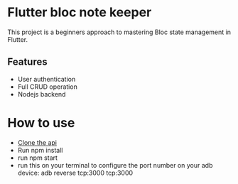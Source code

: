 # Flutter bloc note keeper

This project is a beginners approach to mastering Bloc state management in Flutter.

## Features
- User authentication
- Full CRUD operation
- Nodejs backend

# How to use
- [Clone the api](https://github.com/austinevick/Note-app-api)
- Run npm install
- run npm start
- run this on your terminal to configure the port number on your adb device: adb reverse tcp:3000 tcp:3000

